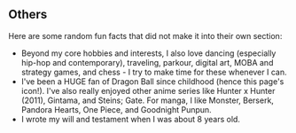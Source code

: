 ## Others

Here are some random fun facts that did not make it into their own section:

- Beyond my core hobbies and interests, I also love dancing (especially hip-hop and contemporary), traveling, parkour, digital art, MOBA and strategy games, and chess - I try to make time for these whenever I can.
- I've been a HUGE fan of Dragon Ball since childhood (hence this page's icon!). I've also really enjoyed other anime series like Hunter x Hunter (2011), Gintama, and Steins; Gate. For manga, I like Monster, Berserk, Pandora Hearts, One Piece, and Goodnight Punpun.
- I wrote my will and testament when I was about 8 years old.
